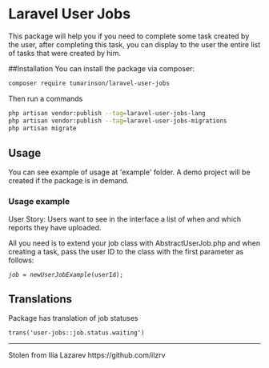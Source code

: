# Laravel User Jobs

This package will help you if you need to complete some task created by the user, 
after completing this task, 
you can display to the user the entire list of tasks that were created by him.


##Installation
You can install the package via composer:
```bash
composer require tumarinson/laravel-user-jobs
```

Then run a commands
```bash
php artisan vendor:publish --tag=laravel-user-jobs-lang
php artisan vendor:publish --tag=laravel-user-jobs-migrations
php artisan migrate
```

## Usage
You can see example of usage at 'example' folder.
A demo project will be created if the package is in demand.

### Usage example

User Story: Users want to see in the interface a list of when and which reports they have uploaded.

All you need is to extend your job class with AbstractUserJob.php and when creating a task, pass the user ID to the class with the first parameter as follows:

<code>$job = new UserJobExample($userId);</code>

## Translations
Package has translation of job statuses

<code>trans('user-jobs::job.status.waiting')</code>


<hr>
Stolen from Ilia Lazarev https://github.com/ilzrv

